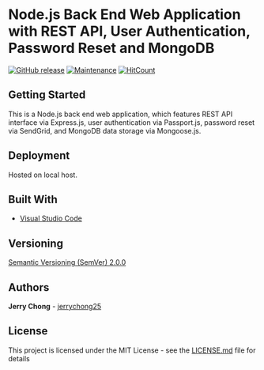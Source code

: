 # Node.js Back End Web Application with REST API, User Authentication, Password Reset and MongoDB

[![GitHub release](https://img.shields.io/github/release/jerrychong25/node-express-mongo-passport-nodemailer-sendgrid-password-reset.svg)](https://gitHub.com/jerrychong25/node-express-mongo-passport-nodemailer-sendgrid-password-reset/releases/)
[![Maintenance](https://img.shields.io/badge/Maintained%3F-yes-green.svg)](https://github.com/jerrychong25/node-express-mongo-passport-nodemailer-sendgrid-password-reset/graphs/commit-activity)
[![HitCount](http://hits.dwyl.com/jerrychong25/node-express-mongo-passport-nodemailer-sendgrid-password-reset.svg)](http://hits.dwyl.com/jerrychong25/node-express-mongo-passport-nodemailer-sendgrid-password-reset)

## Getting Started

This is a Node.js back end web application, which features REST API interface via Express.js, user authentication via Passport.js, password reset via SendGrid, and MongoDB data storage via Mongoose.js.

## Deployment

Hosted on local host.

## Built With

* [Visual Studio Code](https://code.visualstudio.com/)

## Versioning

[Semantic Versioning (SemVer) 2.0.0](http://semver.org/)

## Authors

**Jerry Chong** - [jerrychong25](https://github.com/jerrychong25)

## License

This project is licensed under the MIT License - see the [LICENSE.md](LICENSE.md) file for details
